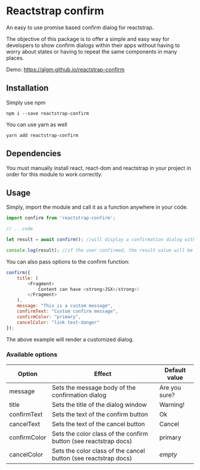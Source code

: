 # Reactstrap confirm

An easy to use promise based confirm dialog for reactstrap.

The objective of this package is to offer a simple and easy way for developers to show confirm dialogs within their apps without having to worry about states or having to repeat the same components in many places.

Demo: https://algm.github.io/reactstrap-confirm

## Installation

Simply use npm

```
npm i --save reactstrap-confirm
```

You can use yarn as well

```
yarn add reactstrap-confirm
```

## Dependencies

You must manually install react, react-dom and reactstrap in your project in order for this module to work correctly.

## Usage

Simply, import the module and call it as a function anywhere in your code.

```javascript
import confirm from 'reactstrap-confirm';

// ...code

let result = await confirm(); //will display a confirmation dialog with default settings

console.log(result); //if the user confirmed, the result value will be true, false otherwhise
```

You can also pass options to the confirm function:

```javascript
confirm({
    title: (
        <Fragment>
            Content can have <strong>JSX</strong>!
        </Fragment>
    ),
    message: "This is a custom message",
    confirmText: "Custom confirm message",
    confirmColor: "primary",
    cancelColor: "link text-danger"
});
```

The above example will render a customized dialog.

### Available options

| Option       | Effect                                                           | Default value |
| ------------ | ---------------------------------------------------------------- | ------------- |
| message      | Sets the message body of the confirmation dialog                 | Are you sure? |
| title        | Sets the title of the dialog window                              | Warning!      |
| confirmText  | Sets the text of the confirm button                              | Ok            |
| cancelText   | Sets the text of the cancel button                               | Cancel        |
| confirmColor | Sets the color class of the confirm button (see reactstrap docs) | primary       |
| cancelColor  | Sets the color class of the cancel button (see reactstrap docs)  | _empty_       |
